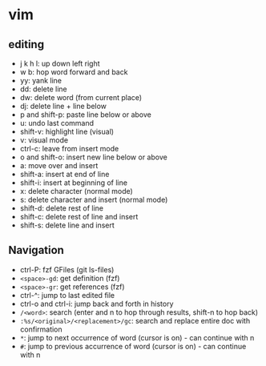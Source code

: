 # vim
## editing
* j k h l: up down left right
* w b: hop word forward and back
* yy: yank line
* dd: delete line
* dw: delete word (from current place)
* dj: delete line + line below
* p and shift-p: paste line below or above
* u: undo last command
* shift-v: highlight line (visual)
* v: visual mode
* ctrl-c: leave from insert mode
* o and shift-o: insert new line below or above
* a: move over and insert
* shift-a: insert at end of line
* shift-i: insert at beginning of line
* x: delete character (normal mode)
* s: delete character and insert (normal mode)
* shift-d: delete rest of line
* shift-c: delete rest of line and insert
* shift-s: delete line and insert

## Navigation
* ctrl-P: fzf GFiles (git ls-files)
* `<space>-gd`: get definition (fzf)
* `<space>-gr`: get references (fzf)
* ctrl-^: jump to last edited file
* ctrl-o and ctrl-i: jump back and forth in history
* `/<word>`: search (enter and n to hop through results, shift-n to hop back)
* `:%s/<original>/<replacement>/gc`: search and replace entire doc with confirmation
* `*`: jump to next occurrence of word (cursor is on) - can continue with n
* `#`: jump to previous accurrence of word (cursor is on) - can continue with n
